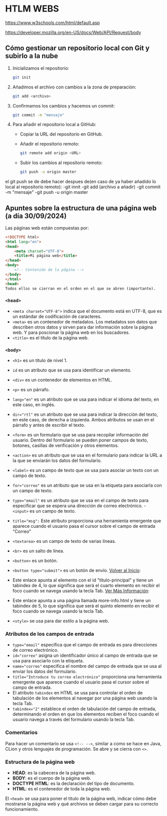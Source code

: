 # HTLM  WEBS 

https://www.w3schools.com/html/default.asp

https://developer.mozilla.org/en-US/docs/Web/API/Request/body

## Cómo gestionar un repositorio local con Git y subirlo a la nube

1. Inicializamos el repositorio:
    ```bash
    git init
    ```

2. Añadimos el archivo con cambios a la zona de preparación:
    ```bash
    git add <archivo>
    ```

3. Confirmamos los cambios y hacemos un commit:
    ```bash
    git commit -m "mensaje"
    ```

4. Para añadir el repositorio local a GitHub:
    - Copiar la URL del repositorio en GitHub.
    - Añadir el repositorio remoto:
        ```bash
        git remote add origin <URL>
        ```
   
    - Subir los cambios al repositorio remoto:
        ```bash
        git push -u origin master
        ```
el git push se de debe hacer despues de(en caso de ya haber añadido lo local al repositorio remoto):
-git innit
-git add (archivo a añadir)
-git commit -m "mensaje"
-git push -u origin master
## Apuntes sobre la estructura de una página web (a día 30/09/2024)

Las páginas web están compuestas por:

```html
<!DOCTYPE html>
<html lang="en">
<head>
    <meta charset="UTF-8">
    <title>Mi página web</title>
</head>
<body>
    <!-- Contenido de la página -->
</body>
</html>
<head>
Todos ellos se cierran en el orden en el que se abren (importante).
```




### `<head>`

- `<meta charset="UTF-8">` indica que el documento está en UTF-8, que es un estándar de codificación de caracteres.
- `<meta>` es un contenedor de metadatos. Los metadatos son datos que describen otros datos y sirven para dar información sobre la página web. Y para poscionar la página web en los buscadores.
- `<title>` es el título de la página web.




### `<body>`

- `<h1>` es un título de nivel 1.
- `id` es un atributo que se usa para identificar un elemento.
- `<div>` es un contenedor de elementos en HTML.
- `<p>` es un párrafo.
- `lang="en"` es un atributo que se usa para indicar el idioma del texto, en este caso, en inglés.
- `dir="rtl"` es un atributo que se usa para indicar la dirección del texto, en este caso, de derecha a izquierda. Ambos atributos se usan en el párrafo y antes de escribir el texto.

- `<form>` es un formulario que se usa para recopilar información del usuario. Dentro del formulario se pueden poner campos de texto, botones, casillas de verificación y otros elementos.
-  `<action>` es un atributo que se usa en el formulario para indicar la URL a la que se enviarán los datos del formulario.
- `<label>` es un campo de texto que se usa para asociar un texto con un campo de texto.
- `for="correo"` es un atributo que se usa en la etiqueta para asociarla con un campo de texto.
- `type="email"` es un atributo que se usa en el campo de texto para especificar que se espera una dirección de correo electrónico.
-` <input>` es un campo de texto.
- `title="msg":` Este atributo proporciona una herramienta emergente que aparece 
cuando el usuario pasa el cursor sobre el campo de entrada "Correo"
- `<textarea>` es un campo de texto de varias líneas.
- `<br>` es un salto de línea.


- `<button>` es un botón.
- `<button type="submit">` es un botón de envío.
  <a href="#titulo-principal" tabindex="4">Volver al Inicio</a>: 
- Este enlace apunta al elemento con el id "titulo-principal" y tiene un tabindex de 4, lo que significa que será el cuarto elemento 
en recibir el foco cuando se navega usando la tecla Tab.
  <a href="more-info.html" tabindex="5">Ver Más Información</a>: 
- Este enlace apunta a una página llamada more-info.html y tiene un tabindex de 5, 
lo que significa que será el quinto elemento en recibir el foco cuando se navega usando la tecla Tab.
- `<style>` se usa para dar estilo a la página web.

### Atributos de los campos de entrada

- `type="email"` especifica que el campo de entrada es para direcciones de correo electrónico.
- `id="correo"` asigna un identificador único al campo de entrada que se usa para asociarlo con la etiqueta.
- `name="correo"` especifica el nombre del campo de entrada que se usa al enviar los datos del formulario.
- `title="Introduce tu correo electrónico"` proporciona una herramienta emergente que aparece cuando el usuario pasa el cursor sobre el campo de entrada.
- El atributo `tabindex` en HTML se usa para controlar el orden de tabulación de los elementos al navegar por una página web usando la tecla Tab.
- `tabindex="2"` establece el orden de tabulación del campo de entrada, determinando el orden en que los elementos reciben el foco cuando el usuario navega a través del formulario usando la tecla Tab.

### Comentarios

Para hacer un comentario se usa `<!-- -->`, similar a como se hace en Java, CLion y otros lenguajes de programación. Se abre y se cierra con `<>`.

### Estructura de la página web

- **HEAD**: es la cabecera de la página web.
- **BODY**: es el cuerpo de la página web.
- **DOCTYPE HTML**: es la declaración del tipo de documento.
- **HTML**: es el contenedor de toda la página web.

El `<head>` se usa para poner el título de la página web, indicar cómo debe mostrarse la página web y qué archivos se deben cargar para su correcto funcionamiento.



